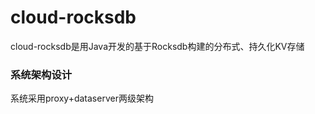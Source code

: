 # cloud-rocksdb

 cloud-rocksdb是用Java开发的基于Rocksdb构建的分布式、持久化KV存储

### 系统架构设计
系统采用proxy+dataserver两级架构


